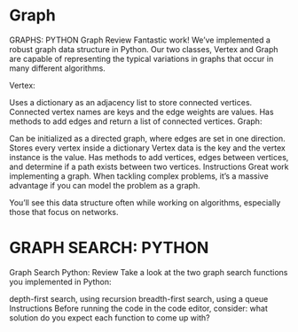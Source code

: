 # Graph

GRAPHS: PYTHON
Graph Review
Fantastic work! We’ve implemented a robust graph data structure in Python. Our two classes, Vertex and Graph are capable of representing the typical variations in graphs that occur in many different algorithms.

Vertex:

Uses a dictionary as an adjacency list to store connected vertices.
Connected vertex names are keys and the edge weights are values.
Has methods to add edges and return a list of connected vertices.
Graph:

Can be initialized as a directed graph, where edges are set in one direction.
Stores every vertex inside a dictionary
Vertex data is the key and the vertex instance is the value.
Has methods to add vertices, edges between vertices, and determine if a path exists between two vertices.
Instructions
Great work implementing a graph. When tackling complex problems, it’s a massive advantage if you can model the problem as a graph.

You’ll see this data structure often while working on algorithms, especially those that focus on networks.

# GRAPH SEARCH: PYTHON
Graph Search Python: Review
Take a look at the two graph search functions you implemented in Python:

depth-first search, using recursion
breadth-first search, using a queue
Instructions
Before running the code in the code editor, consider: what solution do you expect each function to come up with?
